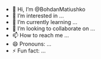 - 👋 Hi, I’m @BohdanMatiushko
- 👀 I’m interested in ...
- 🌱 I’m currently learning ...
- 💞️ I’m looking to collaborate on ...
- 📫 How to reach me ...
- 😄 Pronouns: ...
- ⚡ Fun fact: ...

<!---
BohdanMatiushko/BohdanMatiushko is a ✨ special ✨ repository because its `README.md` (this file) appears on your GitHub profile.
You can click the Preview link to take a look at your changes.
--->
